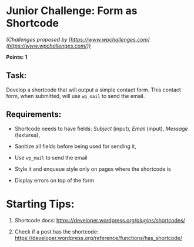 # Junior Challenge: Form as Shortcode

*(Challenges proposed by [https://www.wpchallenges.com](https://www.wpchallenges.com/))*

**Points: 1**

## Task:

Develop a shortcode that will output a simple contact form. This contact form, when submitted, will use `wp_mail` to send
the email.

## Requirements:

- Shortcode needs to have fields: *Subject* (input), *Email* (input), *Message* (textarea),

- Sanitize all fields before being used for sending it,

- Use `wp_mail` to send the email

- Style it and enqueue style only on pages where the shortcode is

- Display errors on top of the form 

# Starting Tips:

1. Shortcode docs: https://developer.wordpress.org/plugins/shortcodes/

2. Check if a post has the shortcode: https://developer.wordpress.org/reference/functions/has_shortcode/

